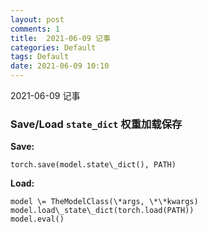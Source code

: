 ```yaml
---
layout: post
comments: 1
title:  2021-06-09 记事
categories: Default
tags: Default
date: 2021-06-09 10:10
---
```


 2021-06-09 记事



### Save/Load `state_dict` 权重加载保存

**Save:**
```
torch.save(model.state\_dict(), PATH)
```

**Load:**
```
model \= TheModelClass(\*args, \*\*kwargs)
model.load\_state\_dict(torch.load(PATH))
model.eval()
```

